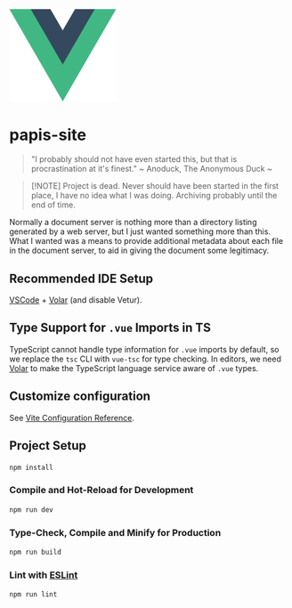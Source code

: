 <img src="src/assets/logo.svg" alt="Vue Logo" style="width: 12rem; height: auto">

# papis-site

>"I probably should not have even started this, but that is procrastination at it's finest." ~ Anoduck, The Anonymous Duck ~

> [!NOTE] Project is dead.
> Never should have been started in the first place, I have no idea what I was doing.
> Archiving probably until the end of time.

Normally a document server is nothing more than a directory listing generated by a web server, but I just wanted something more than this.
What I wanted was a means to provide additional metadata about each file in the document server, to aid in giving the document some
legitimacy.


## Recommended IDE Setup

[VSCode](https://code.visualstudio.com/) + [Volar](https://marketplace.visualstudio.com/items?itemName=Vue.volar) (and disable Vetur).

## Type Support for `.vue` Imports in TS

TypeScript cannot handle type information for `.vue` imports by default, so we replace the `tsc` CLI with `vue-tsc` for type checking. In editors, we need [Volar](https://marketplace.visualstudio.com/items?itemName=Vue.volar) to make the TypeScript language service aware of `.vue` types.

## Customize configuration

See [Vite Configuration Reference](https://vite.dev/config/).

## Project Setup

```sh
npm install
```

### Compile and Hot-Reload for Development

```sh
npm run dev
```

### Type-Check, Compile and Minify for Production

```sh
npm run build
```

### Lint with [ESLint](https://eslint.org/)

```sh
npm run lint
```
